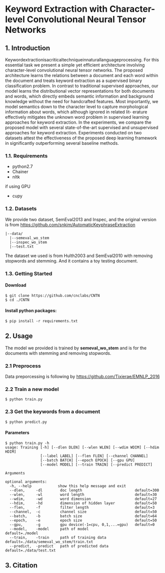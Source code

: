 # Keyword Extraction with Character-level Convolutional Neural Tensor Networks
## 1. Introduction
Keywordextractionisacriticaltechniqueinnaturallanguageprocessing. For this essential task we present a simple yet efficient architecture involving character-level convolutional neural tensor networks. The proposed architecture learns the relations between a document and each word within the document and treats keyword extraction as a supervised binary classification problem. In contrast to traditional supervised approaches, our model learns the distributional vector representations for both documents and words, which directly embeds semantic information and background knowledge without the need for handcrafted features.
Most importantly, we model semantics down to the character level to capture morphological information about words, which although ignored in related lit- erature effectively mitigates the unknown word problem in supervised learning approaches for keyword extraction. In the experiments, we compare the proposed model with several state-of-the-art supervised and unsupervised approaches for keyword extraction. Experiments conducted on two datasets attest the effectiveness of the proposed deep learning framework in significantly outperforming several baseline methods.

### 1.1. Requirements
- python2.7
- Chainer
- nltk

if using GPU
- cupy

### 1.2. Datasets

We provide two dataset, SemEval2013 and Inspec, and the original version is from
https://github.com/snkim/AutomaticKeyphraseExtraction

```
|--data/
  |--semeval_wo_stem
  |--inspec_wo_stem
  |--test.txt
```

The dataset we used is from Hulth2003 and SemEval2010 with removing stopwords and stemming. And it contains a toy testing document.

### 1.3. Getting Started
#### Download
```
$ git clone https://github.com/cnclabs/CNTN
$ cd ./CNTN
```

#### Install python packages:
```
$ pip install -r requirements.txt
```

## 2. Usage
The model we provided is trained by **semeval_wo_stem** and is for the documents with stemming and removing stopwords.


### 2.1 Preprocess 
Data preporcessing is following by 
https://github.com/Tixierae/EMNLP_2016

### 2.2 Train a new model
```
$ python train.py
```

### 2.3 Get the keywords from a document
```
$ python predict.py
```

#### Parameters
```
$ python train.py -h
usage: Training [-h] [--dlen DLEN] [--wlen WLEN] [--wdim WDIM] [--hdim HDIM]
                [--label LABEL] [--flen FLEN] [--channel CHANNEL]
                [--batch BATCH] [--epoch EPOCH] [--gpu GPU] 
                [--model MODEL] [--train TRAIN] [--predict PREDICT]

Arguments

optional arguments:
  -h, --help            show this help message and exit
  --dlen,     -dl        doc length                        default=300
  --wlen,     -wl        word length                       default=30
  --wdim,     -wd        word dimension                    default=27
  --hdim,     -hd        dimension of hidden layer         default=50
  --flen,     -f         filter length                     default=3
  --channel,  -c         channel size                      default=50
  --batch,    -b         batch size                        default=64
  --epoch,    -e         epoch size                        default=50
  --gpu,      -g         gpu device(-1=cpu, 0,1,...=gpu)   default=0  
  --model,    -model     path of model                     default=./model
  --train,    -train     path of training data             default=./data/semeval_wo_stem/train.txt
  --predict,  -predict   path of predicted data            default=./data/test.txt
```


## 3. Citation
```
```
